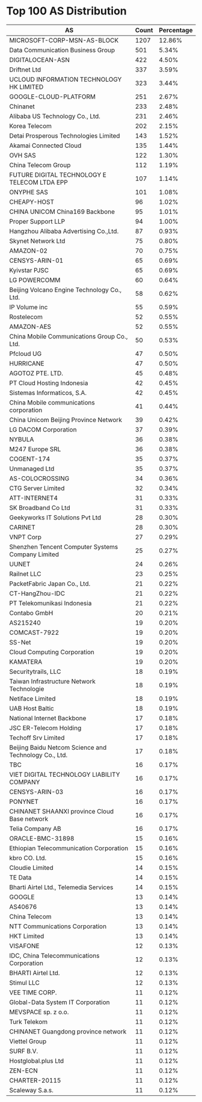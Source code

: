 # Top 100 AS Distribution
| AS | Count | Percentage |
|----|----|----|
| MICROSOFT-CORP-MSN-AS-BLOCK | 1207 | 12.86% |
| Data Communication Business Group | 501 | 5.34% |
| DIGITALOCEAN-ASN | 422 | 4.50% |
| Driftnet Ltd | 337 | 3.59% |
| UCLOUD INFORMATION TECHNOLOGY HK LIMITED | 323 | 3.44% |
| GOOGLE-CLOUD-PLATFORM | 251 | 2.67% |
| Chinanet | 233 | 2.48% |
| Alibaba US Technology Co., Ltd. | 231 | 2.46% |
| Korea Telecom | 202 | 2.15% |
| Detai Prosperous Technologies Limited | 143 | 1.52% |
| Akamai Connected Cloud | 135 | 1.44% |
| OVH SAS | 122 | 1.30% |
| China Telecom Group | 112 | 1.19% |
| FUTURE DIGITAL TECHNOLOGY E TELECOM LTDA EPP | 107 | 1.14% |
| ONYPHE SAS | 101 | 1.08% |
| CHEAPY-HOST | 96 | 1.02% |
| CHINA UNICOM China169 Backbone | 95 | 1.01% |
| Proper Support LLP | 94 | 1.00% |
| Hangzhou Alibaba Advertising Co.,Ltd. | 87 | 0.93% |
| Skynet Network Ltd | 75 | 0.80% |
| AMAZON-02 | 70 | 0.75% |
| CENSYS-ARIN-01 | 65 | 0.69% |
| Kyivstar PJSC | 65 | 0.69% |
| LG POWERCOMM | 60 | 0.64% |
| Beijing Volcano Engine Technology Co., Ltd. | 58 | 0.62% |
| IP Volume inc | 55 | 0.59% |
| Rostelecom | 52 | 0.55% |
| AMAZON-AES | 52 | 0.55% |
| China Mobile Communications Group Co., Ltd. | 50 | 0.53% |
| Pfcloud UG | 47 | 0.50% |
| HURRICANE | 47 | 0.50% |
| AGOTOZ PTE. LTD. | 45 | 0.48% |
| PT Cloud Hosting Indonesia | 42 | 0.45% |
| Sistemas Informaticos, S.A. | 42 | 0.45% |
| China Mobile communications corporation | 41 | 0.44% |
| China Unicom Beijing Province Network | 39 | 0.42% |
| LG DACOM Corporation | 37 | 0.39% |
| NYBULA | 36 | 0.38% |
| M247 Europe SRL | 36 | 0.38% |
| COGENT-174 | 35 | 0.37% |
| Unmanaged Ltd | 35 | 0.37% |
| AS-COLOCROSSING | 34 | 0.36% |
| CTG Server Limited | 32 | 0.34% |
| ATT-INTERNET4 | 31 | 0.33% |
| SK Broadband Co Ltd | 31 | 0.33% |
| Geekyworks IT Solutions Pvt Ltd | 28 | 0.30% |
| CARINET | 28 | 0.30% |
| VNPT Corp | 27 | 0.29% |
| Shenzhen Tencent Computer Systems Company Limited | 25 | 0.27% |
| UUNET | 24 | 0.26% |
| Railnet LLC | 23 | 0.25% |
| PacketFabric Japan Co., Ltd. | 21 | 0.22% |
| CT-HangZhou-IDC | 21 | 0.22% |
| PT Telekomunikasi Indonesia | 21 | 0.22% |
| Contabo GmbH | 20 | 0.21% |
| AS215240 | 19 | 0.20% |
| COMCAST-7922 | 19 | 0.20% |
| SS-Net | 19 | 0.20% |
| Cloud Computing Corporation | 19 | 0.20% |
| KAMATERA | 19 | 0.20% |
| Securitytrails, LLC | 18 | 0.19% |
| Taiwan Infrastructure Network Technologie | 18 | 0.19% |
| Netiface Limited | 18 | 0.19% |
| UAB Host Baltic | 18 | 0.19% |
| National Internet Backbone | 17 | 0.18% |
| JSC ER-Telecom Holding | 17 | 0.18% |
| Techoff Srv Limited | 17 | 0.18% |
| Beijing Baidu Netcom Science and Technology Co., Ltd. | 17 | 0.18% |
| TBC | 16 | 0.17% |
| VIET DIGITAL TECHNOLOGY LIABILITY COMPANY | 16 | 0.17% |
| CENSYS-ARIN-03 | 16 | 0.17% |
| PONYNET | 16 | 0.17% |
| CHINANET SHAANXI province Cloud Base network | 16 | 0.17% |
| Telia Company AB | 16 | 0.17% |
| ORACLE-BMC-31898 | 15 | 0.16% |
| Ethiopian Telecommunication Corporation | 15 | 0.16% |
| kbro CO. Ltd. | 15 | 0.16% |
| Cloudie Limited | 14 | 0.15% |
| TE Data | 14 | 0.15% |
| Bharti Airtel Ltd., Telemedia Services | 14 | 0.15% |
| GOOGLE | 13 | 0.14% |
| AS40676 | 13 | 0.14% |
| China Telecom | 13 | 0.14% |
| NTT Communications Corporation | 13 | 0.14% |
| HKT Limited | 13 | 0.14% |
| VISAFONE | 12 | 0.13% |
| IDC, China Telecommunications Corporation | 12 | 0.13% |
| BHARTI Airtel Ltd. | 12 | 0.13% |
| Stimul LLC | 12 | 0.13% |
| VEE TIME CORP. | 11 | 0.12% |
| Global-Data System IT Corporation | 11 | 0.12% |
| MEVSPACE sp. z o.o. | 11 | 0.12% |
| Turk Telekom | 11 | 0.12% |
| CHINANET Guangdong province network | 11 | 0.12% |
| Viettel Group | 11 | 0.12% |
| SURF B.V. | 11 | 0.12% |
| Hostglobal.plus Ltd | 11 | 0.12% |
| ZEN-ECN | 11 | 0.12% |
| CHARTER-20115 | 11 | 0.12% |
| Scaleway S.a.s. | 11 | 0.12% |
